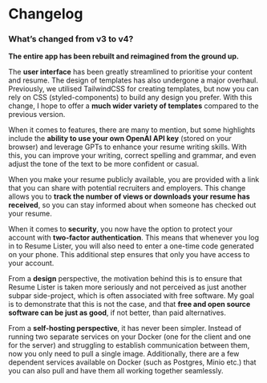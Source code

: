 # Changelog

### What’s changed from v3 to v4?

**The entire app has been rebuilt and reimagined from the ground up.**

The **user interface** has been greatly streamlined to prioritise your content and resume. The design of templates has also undergone a major overhaul. Previously, we utilised TailwindCSS for creating templates, but now you can rely on CSS (styled-components) to build any design you prefer. With this change, I hope to offer a **much wider variety of templates** compared to the previous version.

When it comes to features, there are many to mention, but some highlights include the **ability to use your own OpenAI API key** (stored on your browser) and leverage GPTs to enhance your resume writing skills. With this, you can improve your writing, correct spelling and grammar, and even adjust the tone of the text to be more confident or casual.

When you make your resume publicly available, you are provided with a link that you can share with potential recruiters and employers. This change allows you to **track the number of views or downloads your resume has received**, so you can stay informed about when someone has checked out your resume.

When it comes to **security**, you now have the option to protect your account with **two-factor authentication**. This means that whenever you log in to Resume Lister, you will also need to enter a one-time code generated on your phone. This additional step ensures that only you have access to your account.

From a **design** perspective, the motivation behind this is to ensure that Resume Lister is taken more seriously and not perceived as just another subpar side-project, which is often associated with free software. My goal is to demonstrate that this is not the case, and that **free and open source software can be just as good**, if not better, than paid alternatives.

From a **self-hosting perspective**, it has never been simpler. Instead of running two separate services on your Docker (one for the client and one for the server) and struggling to establish communication between them, now you only need to pull a single image. Additionally, there are a few dependent services available on Docker (such as Postgres, Minio etc.) that you can also pull and have them all working together seamlessly.
